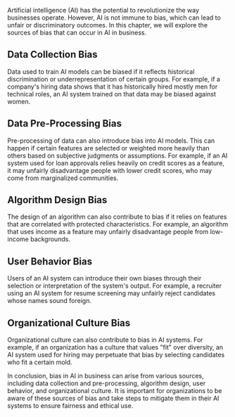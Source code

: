

Artificial intelligence (AI) has the potential to revolutionize the way businesses operate. However, AI is not immune to bias, which can lead to unfair or discriminatory outcomes. In this chapter, we will explore the sources of bias that can occur in AI in business.

Data Collection Bias
--------------------

Data used to train AI models can be biased if it reflects historical discrimination or underrepresentation of certain groups. For example, if a company's hiring data shows that it has historically hired mostly men for technical roles, an AI system trained on that data may be biased against women.

Data Pre-Processing Bias
------------------------

Pre-processing of data can also introduce bias into AI models. This can happen if certain features are selected or weighted more heavily than others based on subjective judgments or assumptions. For example, if an AI system used for loan approvals relies heavily on credit scores as a feature, it may unfairly disadvantage people with lower credit scores, who may come from marginalized communities.

Algorithm Design Bias
---------------------

The design of an algorithm can also contribute to bias if it relies on features that are correlated with protected characteristics. For example, an algorithm that uses income as a feature may unfairly disadvantage people from low-income backgrounds.

User Behavior Bias
------------------

Users of an AI system can introduce their own biases through their selection or interpretation of the system's output. For example, a recruiter using an AI system for resume screening may unfairly reject candidates whose names sound foreign.

Organizational Culture Bias
---------------------------

Organizational culture can also contribute to bias in AI systems. For example, if an organization has a culture that values "fit" over diversity, an AI system used for hiring may perpetuate that bias by selecting candidates who fit a certain mold.

In conclusion, bias in AI in business can arise from various sources, including data collection and pre-processing, algorithm design, user behavior, and organizational culture. It is important for organizations to be aware of these sources of bias and take steps to mitigate them in their AI systems to ensure fairness and ethical use.
